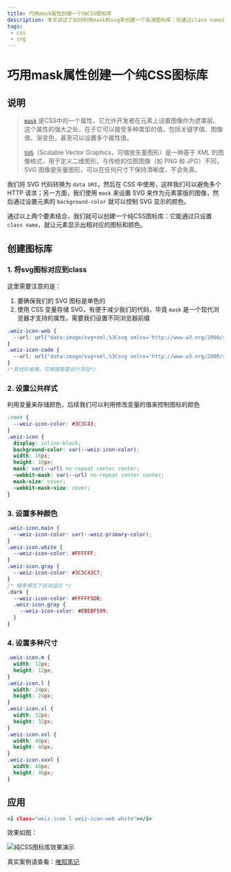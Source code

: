 ```yaml
---
title: 巧用mask属性创建一个纯CSS图标库
description: 本文讲述了如何利用mask和svg来创建一个高清图标库：仅通过class name就可控制图标大小和颜色
tags: 
 - css
 - svg
---
```


# 巧用mask属性创建一个纯CSS图标库

## 说明

> [`mask`](https://developer.mozilla.org/zh-CN/docs/Web/CSS/mask) 是CSS中的一个属性，它允许开发者在元素上设置图像作为遮罩层。这个属性的强大之处，在于它可以接受多种类型的值，包括关键字值、图像值、渐变色，甚至可以设置多个属性值。
>
> [`SVG`](https://developer.mozilla.org/zh-CN/docs/Web/SVG)（Scalable Vector Graphics，可缩放矢量图形）是一种基于 XML 的图像格式，用于定义二维图形。与传统的位图图像（如 PNG 和 JPG）不同，SVG 图像是矢量图形，可以在任何尺寸下保持清晰度，不会失真。

我们将 SVG 代码转换为 `data URI`，然后在 CSS 中使用，这样我们可以避免多个 HTTP 请求；另一方面，我们使用 `mask` 来设置 SVG 来作为元素蒙版的图像，然后通过设置元素的 `background-color` 就可以控制 SVG 显示的颜色。

通过以上两个要素结合，我们就可以创建一个纯CSS图标库：它能通过只设置 `class name`，就让元素显示出相对应的图标和颜色。

## 创建图标库

### 1. 将svg图标对应到class

这里需要注意的是：

1. 要确保我们的 SVG 图标是单色的
2. 使用 CSS 变量存储 SVG，有便于减少我们的代码，毕竟 `mask` 是一个现代浏览器才支持的属性，需要我们设置不同浏览器前缀

```css
.weiz-icon-web {
  --url: url("data:image/svg+xml,%3Csvg xmlns='http://www.w3.org/2000/svg' viewBox='0 0 48 48'%3E%3Cg fill='none'%3E%3Crect width='40' height='32' x='4' y='8' stroke='%23000' stroke-linejoin='round' stroke-width='4' rx='3'/%3E%3Cpath stroke='%23000' stroke-width='4' d='M4 11a3 3 0 0 1 3-3h34a3 3 0 0 1 3 3v9H4z'/%3E%3Ccircle r='2' fill='%23000' transform='matrix(0 -1 -1 0 10 14)'/%3E%3Ccircle r='2' fill='%23000' transform='matrix(0 -1 -1 0 16 14)'/%3E%3C/g%3E%3C/svg%3E");
}
.weiz-icon-code {
  --url: url("data:image/svg+xml,%3Csvg xmlns='http://www.w3.org/2000/svg' viewBox='0 0 24 24'%3E%3Cpath fill='%23000' d='m16 2l5 5v14.008a.993.993 0 0 1-.993.992H3.993A1 1 0 0 1 3 21.008V2.992C3 2.444 3.445 2 3.993 2zm1.657 10L14.12 8.464L12.707 9.88L14.828 12l-2.12 2.121l1.413 1.415zM6.343 12l3.536 3.536l1.414-1.415L9.172 12l2.12-2.121L9.88 8.464z'/%3E%3C/svg%3E");
}
/*其他的省略，可根据需要自行添加*/
```

### 2. 设置公共样式

利用变量来存储颜色，后续我们可以利用修改变量的值来控制图标的颜色

```css
:root {
  --weiz-icon-color: #3C3C43;
}
.weiz-icon {
  display: inline-block;
  background-color: var(--weiz-icon-color);
  width: 16px;
  height: 16px;
  mask: var(--url) no-repeat center center;
  -webkit-mask: var(--url) no-repeat center center;
  mask-size: cover;
  -webkit-mask-size: cover;
}
```

### 3. 设置多种颜色

```css
.weiz-icon.main {
  --weiz-icon-color: var(--weiz-primary-color);
}
.weiz-icon.white {
  --weiz-icon-color: #FFFFFF;
}
.weiz-icon.gray {
  --weiz-icon-color: #3C3C43C7;
}
/* 暗黑模式下自动适应 */
.dark {
  --weiz-icon-color: #FFFFF5DB;
  .weiz-icon.gray {
    --weiz-icon-color: #EBEBF599;
  }
}
```

### 4. 设置多种尺寸

```css
.weiz-icon.m {
  width: 12px;
  height: 12px;
}
.weiz-icon.l {
  width: 24px;
  height: 24px;
}
.weiz-icon.xl {
  width: 32px;
  height: 32px;
}
.weiz-icon.xxl {
  width: 40px;
  height: 40px;
}
.weiz-icon.xxxl {
  width: 48px;
  height: 48px;
}
```

## 应用

```htm
<i class="weiz-icon l weiz-icon-web white"></i>
```

效果如图：

![纯CSS图标库效果演示](https://www.helloimg.com/i/2024/12/23/676973df31305.png)

真实案例请查看：[唯知笔记](https://note.weizwz.com/)



